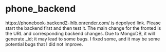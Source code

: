 # phone_backend
https://phonebook-backend2-lhlb.onrender.com/ is depolyed link. Please start the backend first and then test it. The main change for the fronted is the URL and corresponding backend changes. Due to MongoDB, it will generate _id; it may lead to some bugs. I fixed some, and it may be some potential bugs that I did not improve.
